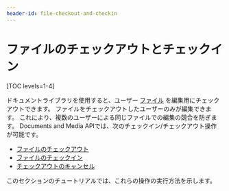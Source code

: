```yaml
---
header-id: file-checkout-and-checkin
---
```


# ファイルのチェックアウトとチェックイン

[TOC levels=1-4]

ドキュメントライブラリを使用すると、ユーザー [ファイル](/docs/7-1/user/-/knowledge_base/u/checking-out-and-editing-files) を編集用にチェックアウトできます。 ファイルをチェックアウトしたユーザーのみが編集できます。 これにより、複数のユーザーによる同じファイルでの編集の競合を防ぎます。 Documents and Media APIでは、次のチェックイン/チェックアウト操作が可能です。

  - [ファイルのチェックアウト](/docs/7-1/tutorials/-/knowledge_base/t/file-checkout)
  - [ファイルのチェックイン](/docs/7-1/tutorials/-/knowledge_base/t/file-checkin)
  - [チェックアウトのキャンセル](/docs/7-1/tutorials/-/knowledge_base/t/cancelling-a-checkout)

このセクションのチュートリアルでは、これらの操作の実行方法を示します。
